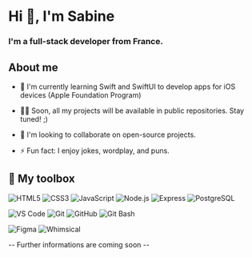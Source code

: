 # Hi 👋, I'm Sabine

### I'm a **full-stack developer** from France.

## About me

- 🌱 I'm currently learning Swift and SwiftUI to develop apps for iOS devices (Apple Foundation Program)
  
- 👨‍💻 Soon, all my projects will be available in public repositories. Stay tuned! ;)

- 👯 I'm looking to collaborate on open-source projects.

- ⚡ Fun fact: I enjoy jokes, wordplay, and puns.

## 🔧 My toolbox

![HTML5](https://img.shields.io/badge/HTML5-E34F26?style=plastic&logo=html5&logoColor=white)
![CSS3](https://img.shields.io/badge/CSS3-1572B6?style=plastic&logo=css3&logoColor=white)
![JavaScript](https://img.shields.io/badge/JavaScript-F7DF1E?style=plastic&logo=javascript&logoColor=black)
![Node.js](https://img.shields.io/badge/Node.js-339933?style=plastic&logo=nodedotjs&logoColor=white)
![Express](https://img.shields.io/badge/Express-000000?style=plastic&logo=express&logoColor=white)
![PostgreSQL](https://img.shields.io/badge/PostgreSQL-316192?style=plastic&logo=postgresql&logoColor=white)

![VS Code](https://img.shields.io/badge/VSCode-007ACC?style=plastic&logo=VSCode&logoColor=white)
![Git](https://img.shields.io/badge/Git-F05032?style=plastic&logo=git&logoColor=white)
![GitHub](https://img.shields.io/badge/GitHub-181717?style=plastic&logo=github&logoColor=white)
![Git Bash](https://img.shields.io/badge/Git%20Bash-4EAA25?style=plastic&logo=gnu-bash&logoColor=white)

![Figma](https://img.shields.io/badge/Figma-F24E1E?style=plastic&logo=figma&logoColor=white)
![Whimsical](https://img.shields.io/badge/Whimsical-FF4A00?style=plastic&logoColor=white)

-- Further informations are coming soon --

<!-- ## 📫 Let's Connect!

![SabineLaurent's GitHub stats](https://github-readme-stats.vercel.app/api?username=sabinelaurent&theme=vision-friendly-dark&show_icons=true&include_all_commits=true) --> 

